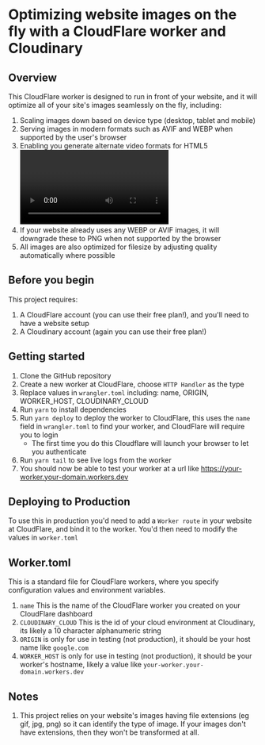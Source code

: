 # Optimizing website images on the fly with a CloudFlare worker and Cloudinary

## Overview

This CloudFlare worker is designed to run in front of your website, and it will optimize all of your site's images seamlessly on the fly, including:

1. Scaling images down based on device type (desktop, tablet and mobile)
2. Serving images in modern formats such as AVIF and WEBP when supported by the user's browser
3. Enabling you generate alternate video formats for HTML5 <video/> tags such as WEBM and MP4, and generating an optimized poster image for video(s)
4. If your website already uses any WEBP or AVIF images, it will downgrade these to PNG when not supported by the browser
5. All images are also optimized for filesize by adjusting quality automatically where possible

## Before you begin

This project requires:

1. A CloudFlare account (you can use their free plan!), and you'll need to have a website setup
2. A Cloudinary account (again you can use their free plan!)

## Getting started

1. Clone the GitHub repository
2. Create a new worker at CloudFlare, choose `HTTP Handler` as the type
3. Replace values in `wrangler.toml` including: name, ORIGIN, WORKER_HOST, CLOUDINARY_CLOUD
4. Run `yarn` to install dependencies
5. Run `yarn deploy` to deploy the worker to CloudFlare, this uses the `name` field in `wrangler.toml` to find your worker, and CloudFlare will require you to login
   - The first time you do this Cloudflare will launch your browser to let you authenticate
6. Run `yarn tail` to see live logs from the worker
7. You should now be able to test your worker at a url like https://your-worker.your-domain.workers.dev

## Deploying to Production

To use this in production you'd need to add a `Worker route` in your website at CloudFlare, and bind it to the worker. You'd then need to modify the values in `worker.toml`

## Worker.toml

This is a standard file for CloudFlare workers, where you specify configuration values and environment variables.

1. `name` This is the name of the CloudFlare worker you created on your CloudFlare dashboard
2. `CLOUDINARY_CLOUD` This is the id of your cloud environment at Cloudinary, its likely a 10 character alphanumeric string
3. `ORIGIN` is only for use in testing (not production), it should be your host name like `google.com`
4. `WORKER_HOST` is only for use in testing (not production), it should be your worker's hostname, likely a value like `your-worker.your-domain.workers.dev`

## Notes

1. This project relies on your website's images having file extensions (eg gif, jpg, png) so it can identify the type of image. If your images don't have extensions, then they won't be transformed at all.

